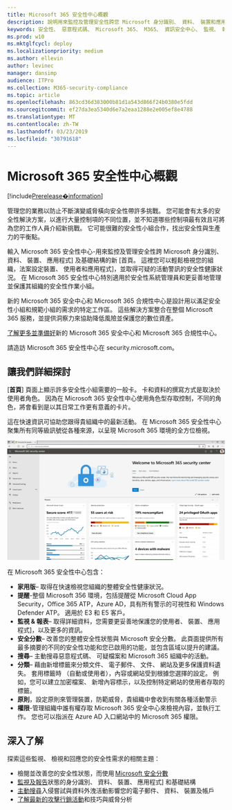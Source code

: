 ```yaml
---
title: Microsoft 365 安全性中心概觀
description: 說明用來監控及管理安全性跨您 Microsoft 身分識別、 資料、 裝置和應用程式的新 [首頁。
keywords: 安全性、 惡意程式碼、 Microsoft 365、 M365、 資訊安全中心、 監視、 報表、 身分識別、 資料、 裝置、 應用程式
ms.prod: w10
ms.mktglfcycl: deploy
ms.localizationpriority: medium
ms.author: ellevin
author: levinec
manager: dansimp
audience: ITPro
ms.collection: M365-security-compliance
ms.topic: article
ms.openlocfilehash: 863cd36d383000b81d1a543d866f24b0380e5fdd
ms.sourcegitcommit: ef27da3ea5340d6e7a2eaa1288e2e005ef8e4788
ms.translationtype: MT
ms.contentlocale: zh-TW
ms.lasthandoff: 03/23/2019
ms.locfileid: "30791618"
---
```

# <a name="overview-of-the-microsoft-365-security-center"></a>Microsoft 365 安全性中心概觀

[!include[Prerelease�information](prerelease.md)]

管理您的業務以防止不斷演變威脅橫向安全性帶許多挑戰。 您可能會有太多的安全性解決方案，以進行大量控制項的不同位置，並不知道哪些控制項最有效且可將為您的工作人員介紹新挑戰。 它可能很難的安全性小組合作，找出安全性與生產力的平衡點。

輸入 Microsoft 365 安全性中心-用來監控及管理安全性跨 Microsoft 身分識別、 資料、 裝置、 應用程式] 及基礎結構的新 [首頁。 這裡您可以輕鬆檢視您的組織，法案設定裝置、 使用者和應用程式]，並取得可疑的活動警訊的安全性健康狀況。 在 Microsoft 365 安全性中心特別適用於安全性系統管理員和更妥善地管理並保護其組織的安全性作業小組。

新的 Microsoft 365 安全中心和 Microsoft 365 合規性中心是設計用以滿足安全性小組和規範小組的需求的特定工作區。 這些解決方案整合在整個 Microsoft 365 服務，並提供洞察力來協助降低風險並保護您的數位資產。

[了解更多並準備好](https://docs.microsoft.com/en-us/office365/securitycompliance/microsoft-security-and-compliance)新的 Microsoft 365 安全中心和 Microsoft 365 合規性中心。

請造訪 Microsoft 365 安全性中心在 security.microsoft.com。  

## <a name="lets-take-a-closer-look"></a>讓我們詳細探討

[**首頁**] 頁面上顯示許多安全性小組需要的一般卡。 卡和資料的撰寫方式是取決於使用者角色。 因為在 Microsoft 365 安全性中心使用角色型存取控制，不同的角色，將會看到是以其日常工作更有意義的卡片。  

這在快速資訊可協助您跟得貴組織中的最新活動。 在 Microsoft 365 安全性中心聚集所有同等級訊號從各種來源，以呈現 Microsoft 365 環境的全方位檢視。

![Microsoft 365 安全性首頁](./media/security-docs/home.jpg)

在 Microsoft 365 安全性中心包含：

* **家用版**– 取得在快速檢視您組織的整體安全性健康狀況。
* **提醒**-整個 Microsoft 356 環境，包括提醒從 Microsoft Cloud App Security，Office 365 ATP，Azure AD，具有所有警示的可視性和 Windows Defender ATP。 適用於 E3 和 E5 客戶。  
* **監視 & 報表**– 取得詳細資料，您需要更妥善地保護您的使用者、 裝置、 應用程式]，以及更多的資訊。 
* **安全分數**– 改善您的整體安全性狀態與 Microsoft 安全分數。 此頁面提供所有最多摘要的不同的安全性功能和您已啟用的功能，並包含區域以提升的建議。
* **搜尋**– 主動搜尋惡意程式碼、 可疑檔案和 Microsoft 365 組織中的活動。
* **分類**– 藉由新增標籤來分類文件、 電子郵件、 文件、 網站及更多保護資料遺失。 套用標籤時 （自動或使用者），內容或網站受到根據您選擇的設定。 例如，您可以建立加密檔案、 新增內容標示，以及控制特定網站的使用者存取的標籤。
* **原則**，設定原則來管理裝置，防範威脅，貴組織中會收到有關各種活動警示
* **權限**-管理組織中誰有權存取 Microsoft 365 安全中心來檢視內容，並執行工作。 您也可以指派在 Azure AD 入口網站中的 Microsoft 365 權限。

## <a name="learn-more"></a>深入了解

探索這些監視、 檢視和回應您的安全性需求的相關主題：

* 檢閱並改善您的安全性狀態，而使用 [Microsoft 安全分數](microsoft-secure-score.md)
* [監視及報告](monitoring-and-reporting.md)狀態的身分識別、 資料、 裝置、 應用程式] 和基礎結構
* [主動搜尋](hunting.md)入侵嘗試與資料外洩活動影響您的電子郵件、 資料、 裝置及帳戶
* [了解最新的攻擊行銷活動](latest-attack-campaigns.md)和技巧與威脅分析
